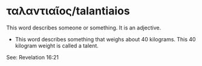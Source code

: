# ταλαντιαῖος/talantiaios
This word describes someone or something. It is an adjective.
* This word describes something that weighs about 40 kilograms. This 40 kilogram weight is called a talent.

See: Revelation 16:21
